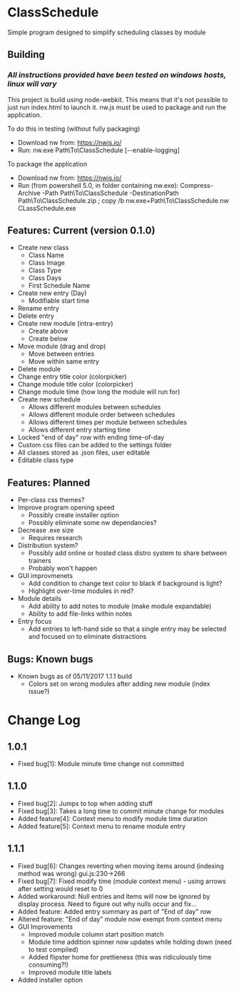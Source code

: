# ClassSchedule
Simple program designed to simplify scheduling classes by module

## Building
### *All instructions provided have been tested on windows hosts, linux will vary*

This project is build using node-webkit. This means that it's not possible to just run index.html to launch it. nw.js must be used to package and run the application.

To do this in testing (without fully packaging)
- Download nw from: https://nwjs.io/
- Run: nw.exe Path\To\ClassSchedule [--enable-logging]

To package the application
- Download nw from: https://nwjs.io/
- Run (from powershell 5.0, in folder containing nw.exe): Compress-Archive -Path Path\To\ClassSchedule -DestinationPath Path\To\ClassSchedule.zip ; copy /b nw.exe+Path\To\ClassSchedule.nw CLassSchedule.exe

## Features: Current (version 0.1.0)
* Create new class
  * Class Name
  * Class Image
  * Class Type
  * Class Days
  * First Schedule Name
* Create new entry (Day)
  * Modifiable start time
* Rename entry
* Delete entry
* Create new module (intra-entry)
  * Create above
  * Create below
* Move module (drag and drop)
  * Move between entries
  * Move within same entry
* Delete module
* Change entry title color (colorpicker)
* Change module title color (colorpicker)
* Change module time (how long the module will run for)
* Create new schedule
  * Allows different modules between schedules
  * Allows different module order between schedules
  * Allows different times per module between schedules
  * Allows different entry starting time
* Locked "end of day" row with ending time-of-day
* Custom css files can be added to the settings folder
* All classes stored as .json files, user editable
* Editable class type

## Features: Planned
* Per-class css themes?
* Improve program opening speed
  * Possibly create installer option
  * Possibly eliminate some nw dependancies?
* Decrease .exe size
  * Requires research
* Distribution system?
  * Possibly add online or hosted class distro system to share between trainers
  * Probably won't happen
* GUI improvmenets
  * Add condition to change text color to black if background is light? 
  * Highlight over-time modules in red?
* Module details
  * Add ability to add notes to module (make module expandable)
  * Ability to add file-links within notes
* Entry focus
  * Add entries to left-hand side so that a single entry may be selected and focused on to eliminate distractions

## Bugs: Known bugs
* Known bugs as of 05/11/2017 1.1.1 build
  * Colors set on wrong modules after adding new module (index issue?)
# Change Log
## 1.0.1
* Fixed bug[1]: Module minute time change not committed
## 1.1.0
* Fixed bug[2]: Jumps to top when adding stuff
* Fixed bug[3]: Takes a long time to commit minute change for modules
* Added feature[4]: Context menu to modify module time duration
* Added feature[5]: Context menu to rename module entry
## 1.1.1
* Fixed bug[6]: Changes reverting when moving items around (indexing method was wrong) gui.js:230->266
* Fixed bug[7]: Fixed modify time (module context menu) - using arrows after setting would reset to 0
* Added workaround: Null entries and items will now be ignored by display process. Need to figure out why nulls occur and fix...
* Added feature: Added entry summary as part of "End of day" row
* Altered feature: "End of day" module now exempt from context menu
* GUI Improvements
  * Improved module column start position match
  * Module time addition spinner now updates while holding down (need to test compiled)
  * Added flipster home for prettieness (this was ridiculously time consuming?!)
  * Improved module title labels
* Added installer option